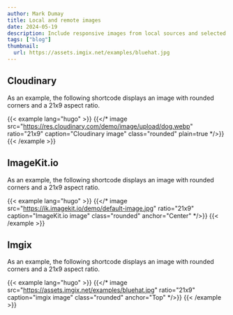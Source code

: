 ```yaml
---
author: Mark Dumay
title: Local and remote images
date: 2024-05-19
description: Include responsive images from local sources and selected CDN image providers.
tags: ["blog"]
thumbnail:
  url: https://assets.imgix.net/examples/bluehat.jpg
---
```


## Cloudinary

As an example, the following shortcode displays an image with rounded corners and a 21x9 aspect ratio.

<!-- markdownlint-disable MD037 -->
{{< example lang="hugo" >}}
{{</* image src="https://res.cloudinary.com/demo/image/upload/dog.webp"
    ratio="21x9" caption="Cloudinary image" class="rounded" plain=true */>}}
{{< /example >}}
<!-- markdownlint-enable MD037 -->

## ImageKit.io

As an example, the following shortcode displays an image with rounded corners and a 21x9 aspect ratio.

<!-- markdownlint-disable MD037 -->
{{< example lang="hugo" >}}
{{</* image src="https://ik.imagekit.io/demo/default-image.jpg"
    ratio="21x9" caption="ImageKit.io image" class="rounded" anchor="Center" */>}}
{{< /example >}}
<!-- markdownlint-enable MD037 -->

## Imgix

As an example, the following shortcode displays an image with rounded corners and a 21x9 aspect ratio.

<!-- markdownlint-disable MD037 -->
{{< example lang="hugo" >}}
{{</* image src="https://assets.imgix.net/examples/bluehat.jpg"
    ratio="21x9" caption="imgix image" class="rounded" anchor="Top" */>}}
{{< /example >}}
<!-- markdownlint-enable MD037 -->
